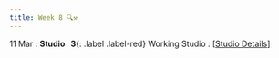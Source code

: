 ```yaml
---
title: Week 8 🔍⚒️ 
---
```


11 Mar
: **Studio &nbsp; 3**{: .label .label-red} Working Studio
  : [[Studio Details](https://xiaoganghe.github.io/InVEST-Cities-in-Nature/studio/studio-3)]
